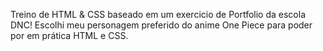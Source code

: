 Treino de HTML & CSS baseado em um exercicio de Portfolio da escola DNC!
Escolhi meu personagem preferido do anime One Piece para poder por em prática HTML e CSS.
